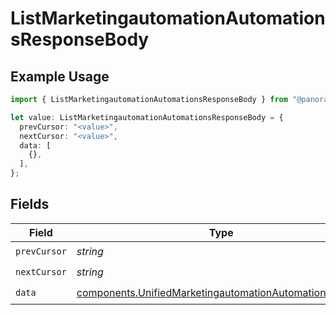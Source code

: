 # ListMarketingautomationAutomationsResponseBody

## Example Usage

```typescript
import { ListMarketingautomationAutomationsResponseBody } from "@panora/sdk/models/operations";

let value: ListMarketingautomationAutomationsResponseBody = {
  prevCursor: "<value>",
  nextCursor: "<value>",
  data: [
    {},
  ],
};
```

## Fields

| Field                                                                                                                            | Type                                                                                                                             | Required                                                                                                                         | Description                                                                                                                      |
| -------------------------------------------------------------------------------------------------------------------------------- | -------------------------------------------------------------------------------------------------------------------------------- | -------------------------------------------------------------------------------------------------------------------------------- | -------------------------------------------------------------------------------------------------------------------------------- |
| `prevCursor`                                                                                                                     | *string*                                                                                                                         | :heavy_check_mark:                                                                                                               | N/A                                                                                                                              |
| `nextCursor`                                                                                                                     | *string*                                                                                                                         | :heavy_check_mark:                                                                                                               | N/A                                                                                                                              |
| `data`                                                                                                                           | [components.UnifiedMarketingautomationAutomationOutput](../../models/components/unifiedmarketingautomationautomationoutput.md)[] | :heavy_check_mark:                                                                                                               | N/A                                                                                                                              |